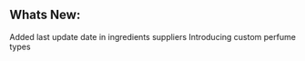 Whats New:
----------------------
Added last update date in ingredients suppliers
Introducing custom perfume types